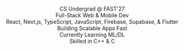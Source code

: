 <div align="center">

CS Undergrad @ FAST'27 <br>
Full-Stack Web & Mobile Dev <br>
React, Next.js, TypeScript, JavaScript, Firebase, Supabase, & Flutter <br>
Building Scalable Apps Fast <br>
Currently Learning ML/DL<br>
Skilled in C++ & C<br>

</div>

